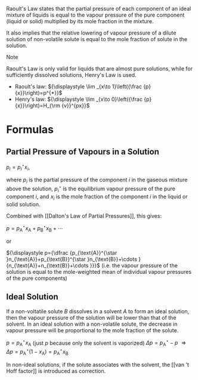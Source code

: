 Raoult's Law states that the partial pressure of each component of an ideal mixture of liquids is equal to the vapour pressure of the pure component (liquid or solid) multiplied by its mole fraction in the mixture.

It also implies that the relative lowering of vapour pressure of a dilute solution of non-volatile solute is equal to the mole fraction of solute in the solution.

> [!NOTE]
> Raoult's Law is only valid for liquids that are almost pure solutions, while for sufficiently dissolved solutions, Henry's Law is used.
>
> - Raoult's law: ${\displaystyle \lim _{x\to 1}\left({\frac {p}{x}}\right)=p^{*}}$
> - Henry's law: ${\displaystyle \lim _{x\to 0}\left({\frac {p}{x}}\right)=H_{\rm {v}}^{px}}$
# Formulas
## Partial Pressure of Vapours in a Solution
${\displaystyle p_{i}=p_{i}^{\star }x_{i}}$,

where ${\displaystyle p_{i}}$ is the partial pressure of the component ${\displaystyle i}$ in the gaseous mixture above the solution, ${\displaystyle p_{i}^{\star }}$ is the equilibrium vapour pressure of the pure component ${\displaystyle i}$, and ${\displaystyle x_{i}}$ is the mole fraction of the component ${\displaystyle i}$ in the liquid or solid solution.

Combined with [[Dalton's Law of Partial Pressures]], this gives:

${\displaystyle p=p_{\text{A}}^{\star }x_{\text{A}}+p_{\text{B}}^{\star }x_{\text{B}}+\cdots}$

or

${\displaystyle p={\dfrac {p_{\text{A}}^{\star }n_{\text{A}}+p_{\text{B}}^{\star }n_{\text{B}}+\cdots }{n_{\text{A}}+n_{\text{B}}+\cdots }}}$ (i.e. the vapour pressure of the solution is equal to the mole-weighted mean of individual vapour pressures of the pure components)

## Ideal Solution
If a non-voltatile solute $B$ dissolves in a solvent $A$ to form an ideal solution, then the vapour pressure of the solution will be lower than that of the solvent. In an ideal solution with a non-volatile solute, the decrease in vapour pressure will be proportional to the mole fraction of the solute.

${\displaystyle p=p_{\text{A}}^{\star }x_{\text{A}}}$ (just $\displaystyle p$ because only the solvent is vaporized)
${\displaystyle \Delta p=p_{\text{A}}^{\star }-p}$
${\displaystyle \Rightarrow \Delta p=p_{\text{A}}^{\star }(1-x_{\text{A}})=p_{\text{A}}^{\star }x_{\text{B}}}$

In non-ideal solutions, if the solute associates with the solvent, the [[van 't Hoff factor]] is introduced as correction.